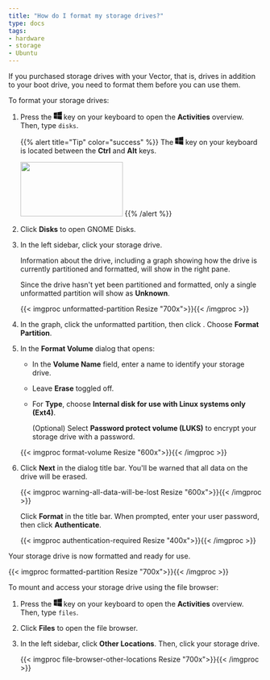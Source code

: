 ```yaml
---
title: "How do I format my storage drives?"
type: docs
tags:
- hardware
- storage
- Ubuntu
---
```


If you purchased storage drives with your Vector, that is, drives in addition
to your boot drive, you need to format them before you can use them.

To format your storage drives:

1. Press the
   <svg xmlns="http://www.w3.org/2000/svg" width="16" height="16" fill="currentColor" class="bi bi-windows" viewBox="0 0 16 16">
     <path d="M6.555 1.375 0 2.237v5.45h6.555V1.375zM0 13.795l6.555.933V8.313H0v5.482zm7.278-5.4.026 6.378L16 16V8.395H7.278zM16 0 7.33 1.244v6.414H16V0z"/>
   </svg> key on your keyboard to open the **Activities** overview. Then, type `disks`.

   {{% alert title="Tip" color="success" %}}
   The
   <svg xmlns="http://www.w3.org/2000/svg" width="16" height="16" fill="currentColor" class="bi bi-windows" viewBox="0 0 16 16">
     <path d="M6.555 1.375 0 2.237v5.45h6.555V1.375zM0 13.795l6.555.933V8.313H0v5.482zm7.278-5.4.026 6.378L16 16V8.395H7.278zM16 0 7.33 1.244v6.414H16V0z"/>
   </svg> key on your keyboard is located between the **Ctrl** and **Alt** keys.

   <img src="/lib/images/super-key.svg" width="203" height="108" alt="">
   {{% /alert %}}

1. Click **Disks** to open GNOME Disks.

1. In the left sidebar, click your storage drive.

   Information about the drive, including a graph showing how the drive is
   currently partitioned and formatted, will show in the right pane.

   Since the drive hasn't yet been partitioned and formatted, only a single
   unformatted partition will show as **Unknown**.

   {{< imgproc unformatted-partition Resize "700x">}}{{< /imgproc >}}

1. In the graph, click the unformatted partition, then click
   <img src="/lib/images/settings-symbolic.svg" alt="">. Choose **Format
   Partition**.

1. In the **Format Volume** dialog that opens:

   - In the **Volume Name** field, enter a name to identify your storage
     drive.

   - Leave **Erase** toggled off.

   - For **Type**, choose **Internal disk for use with Linux systems only
     (Ext4)**.

     (Optional) Select **Password protect volume (LUKS)** to encrypt your
     storage drive with a password.

   {{< imgproc format-volume Resize "600x">}}{{< /imgproc >}}

1. Click **Next** in the dialog title bar. You'll be warned that all data on
   the drive will be erased.

   {{< imgproc warning-all-data-will-be-lost Resize "600x">}}{{< /imgproc >}}

   Click **Format** in the title bar. When prompted, enter your user password,
   then click **Authenticate**.

   {{< imgproc authentication-required Resize "400x">}}{{< /imgproc >}}

Your storage drive is now formatted and ready for use.

{{< imgproc formatted-partition Resize "700x">}}{{< /imgproc >}}

To mount and access your storage drive using the file browser:

1. Press the
   <svg xmlns="http://www.w3.org/2000/svg" width="16" height="16" fill="currentColor" class="bi bi-windows" viewBox="0 0 16 16">
     <path d="M6.555 1.375 0 2.237v5.45h6.555V1.375zM0 13.795l6.555.933V8.313H0v5.482zm7.278-5.4.026 6.378L16 16V8.395H7.278zM16 0 7.33 1.244v6.414H16V0z"/>
   </svg> key on your keyboard to open the **Activities** overview. Then, type `files`.

1. Click **Files** to open the file browser.

1. In the left sidebar, click **Other Locations**. Then, click your storage
   drive.

   {{< imgproc file-browser-other-locations Resize "700x">}}{{< /imgproc >}}
